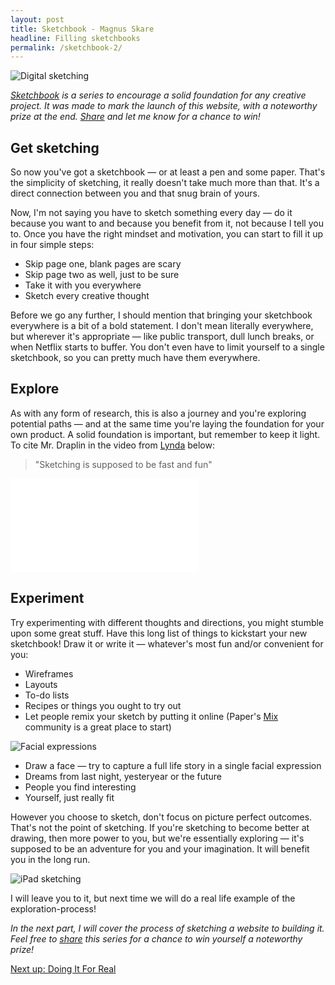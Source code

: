 ```yaml
---
layout: post
title: Sketchbook - Magnus Skare
headline: Filling sketchbooks
permalink: /sketchbook-2/
---
```


<img src="../img/sketchbook/img_08.jpg" alt="Digital sketching" class="cover spaceless">

*<a href="/case-sketchbook">Sketchbook</a> is a series to encourage a solid foundation for any creative project. It was made to mark the launch of this website, with a noteworthy prize at the end. <a href="http://twitter.com/share?text=How%20To%20Start%20Sketching" target="_blank">Share</a> and let me know for a chance to win!*

Get sketching
-

So now you've got a sketchbook &mdash; or at least a pen and some paper. That's the simplicity of sketching, it really doesn't take much more than that. It's a direct connection between you and that snug brain of yours.

Now, I'm not saying you have to sketch something every day &mdash; do it because you want to and because you benefit from it, not because I tell you to. Once you have the right mindset and motivation, you can start to fill it up in four simple steps:

* Skip page one, blank pages are scary
* Skip page two as well, just to be sure
* Take it with you everywhere
* Sketch every creative thought

Before we go any further, I should mention that bringing your sketchbook everywhere is a bit of a bold statement. I don't mean literally everywhere, but wherever it's appropriate &mdash; like public transport, dull lunch breaks, or when Netflix starts to buffer. You don't even have to limit yourself to a single sketchbook, so you can pretty much have them everywhere.

Explore
-

As with any form of research, this is also a journey and you're exploring potential paths &mdash; and at the same time you're laying the foundation for your own product. A solid foundation is important, but remember to keep it light. To cite Mr. Draplin in the video from <a href="https://vimeo.com/113751583" target="_blank">Lynda</a> below:

> "Sketching is supposed to be fast and fun"

<iframe class="big" src="//player.vimeo.com/video/113751583?color=46d3e0&title=0&byline=0&portrait=0" frameborder="0" webkitallowfullscreen mozallowfullscreen allowfullscreen></iframe>

Experiment
-

Try experimenting with different thoughts and directions, you might stumble upon some great stuff. Have this long list of things to kickstart your new sketchbook! Draw it or write it &mdash; whatever's most fun and/or convenient for you:

* Wireframes
* Layouts
* To-do lists
* Recipes or things you ought to try out
* Let people remix your sketch by putting it online (Paper's <a href="https://mix.fiftythree.com/" target="_blank">Mix</a> community is a great place to start)

<img src="../img/sketchbook/img_09.jpg" alt="Facial expressions" class="cover big">

* Draw a face &mdash; try to capture a full life story in a single facial expression
* Dreams from last night, yesteryear or the future
* People you find interesting
* Yourself, just really fit

However you choose to sketch, don't focus on picture perfect outcomes. That's not the point of sketching. If you're sketching to become better at drawing, then more power to you, but we're essentially exploring &mdash; it's supposed to be an adventure for you and your imagination. It will benefit you in the long run.

<img src="../img/sketchbook/img_10.jpg" alt="iPad sketching">

I will leave you to it, but next time we will do a real life example of the exploration-process!


*In the next part, I will cover the process of sketching a website to building it. Feel free to <a href="http://twitter.com/share?text=How%20To%20Start%20Sketching" target="_blank">share</a> this series for a chance to win yourself a noteworthy prize!*

<a href="/sketchbook-3" class="next">Next up: Doing It For Real</a>